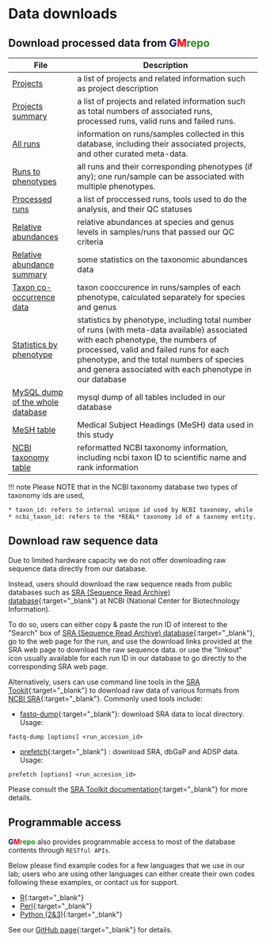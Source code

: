 # Data downloads

## Download processed data from <b><span style="color:darkblue">G</span><span style="color:red">M</span><span style="color:forestgreen">repo</span></b>

|    **File**   |   **Description**                    |
| ------------- | ------------------------------------ |
| [Projects](https://gmrepo.humangut.info/Downloads/SQLDumps/projects.txt.gz) | a list of projects and related information such as project description |
| [Projects summary](https://gmrepo.humangut.info/Downloads/SQLDumps/projects_summary.txt.gz) | a list of projects and related information such as total numbers of associated runs, processed runs, valid runs and failed runs. |
| [All runs](https://gmrepo.humangut.info/Downloads/SQLDumps/sample_to_run_info.txt.gz) | information on runs/samples collected in this database, including their associated projects, and other curated meta-data. | 
| [Runs to phenotypes](https://gmrepo.humangut.info/Downloads/SQLDumps/sample_to_disease_info.txt.gz) | all runs and their corresponding phenotypes (if any); one run/sample can be associated with multiple phenotypes. |
| [Processed runs](https://gmrepo.humangut.info/Downloads/SQLDumps/samples_loaded.txt.gz)| a list of proccessed runs, tools used to do the analysis, and their QC statuses |
| [Relative abundances](https://gmrepo.humangut.info/Downloads/SQLDumps/species_abundance.txt.gz) | relative abundances at species and genus levels in samples/runs that passed our QC criteria |
| [Relative abundance summary](https://gmrepo.humangut.info/Downloads/SQLDumps/species_abundance_summary.txt.gz) | some statistics on the taxonomic abundances data |
| [Taxon co-occurrence data](https://gmrepo.humangut.info/Downloads/SQLDumps/species_cooccurence.txt.gz) | taxon cooccurence in runs/samples of each phenotype, calculated separately for species and genus |
| [Statistics by phenotype](https://gmrepo.humangut.info/Downloads/SQLDumps/stats_by_phenotype.txt.gz) | statistics by phenotype, including total number of runs (with meta-data available) associated with each phenotype, the numbers of processed, valid and failed runs for each phenotype, and the total numbers of species and genera associated with each phenotype in our database |
| [MySQL dump of the whole database](https://gmrepo.humangut.info/Downloads/SQLDumps/gmrepo.sql.gz) | mysql dump of all tables included in our database |
| [MeSH table](https://gmrepo.humangut.info/Downloads/SQLDumps/mesh_data.txt.gz) | Medical Subject Headings (MeSH) data used in this study |
| [NCBI taxonomy table](https://gmrepo.humangut.info/Downloads/SQLDumps/superkingdom2descendents.txt.gz) | reformatted NCBI taxonomy information, including ncbi taxon ID to scientific name and rank information |

!!! note
    Please NOTE that in the NCBI taxonomy database two types of taxonomy ids are used,

    * taxon_id: refers to internal unique id used by NCBI taxonomy, while
    * ncbi_taxon_id: refers to the *REAL* taxonomy id of a taxnomy entity.

## Download raw sequence data

Due to limited hardware capacity we do not offer downloading raw sequence data directly from our database.

Instead, users should download the raw sequence reads from public databases such as [SRA (Sequence Read Archive) database](https://www.ncbi.nlm.nih.gov/sra){:target="_blank"} at NCBI (National Center for Biotechnology Information).

To do so, users can either copy & paste the run ID of interest to the "Search" box of [SRA (Sequence Read Archive) database](https://www.ncbi.nlm.nih.gov/sra){:target="_blank"}, go to the web page for the run, and use the download links provided at the SRA web page to download the raw sequence data.
or use the "linkout" icon usually available for each run ID in our database to go directly to the corresponding SRA web page.

Alternatively, users can use command line tools in the [SRA Tookit](https://trace.ncbi.nlm.nih.gov/Traces/sra/sra.cgi?view=software){:target="_blank"} to download raw data of various formats from [NCBI SRA](https://www.ncbi.nlm.nih.gov/sra){:target="_blank"}. Commonly used tools include:

* [fastq-dump](https://trace.ncbi.nlm.nih.gov/Traces/sra/sra.cgi?view=toolkit_doc&f=fastq-dump){:target="_blank"}: download SRA data to local directory. Usage:

`fastq-dump [options] <run_accesion_id>`

* [prefetch](https://trace.ncbi.nlm.nih.gov/Traces/sra/sra.cgi?view=toolkit_doc&f=prefetch){:target="_blank"} : download SRA, dbGaP and ADSP data. Usage:

`prefetch [options] <run_accesion_id>`

Please consult the [SRA Toolkit documentation](https://trace.ncbi.nlm.nih.gov/Traces/sra/sra.cgi?view=toolkit_doc){:target="_blank"} for more details.

## Programmable access

<b><span style="color:darkblue">G</span><span style="color:red">M</span><span style="color:forestgreen">repo</span></b> also provides programmable access to most of the database contents through `RESTful APIs`.

Below please find example codes for a few languages that we use in our lab; users who are using other languages can either create their own codes following these examples, or contact us for support.

* [R](https://github.com/evolgeniusteam/GMrepoProgrammableAccess/blob/master/programmable-access/R.md){:target="_blank"}
* [Perl](https://github.com/evolgeniusteam/GMrepoProgrammableAccess/blob/master/programmable-access/perl.md){:target="_blank"}
* [Python (2&3)](https://github.com/evolgeniusteam/GMrepoProgrammableAccess/blob/master/programmable-access/python.md){:target="_blank"}

See our [GitHub page](https://github.com/evolgeniusteam/GMrepoProgrammableAccess){:target="_blank"}  for details.